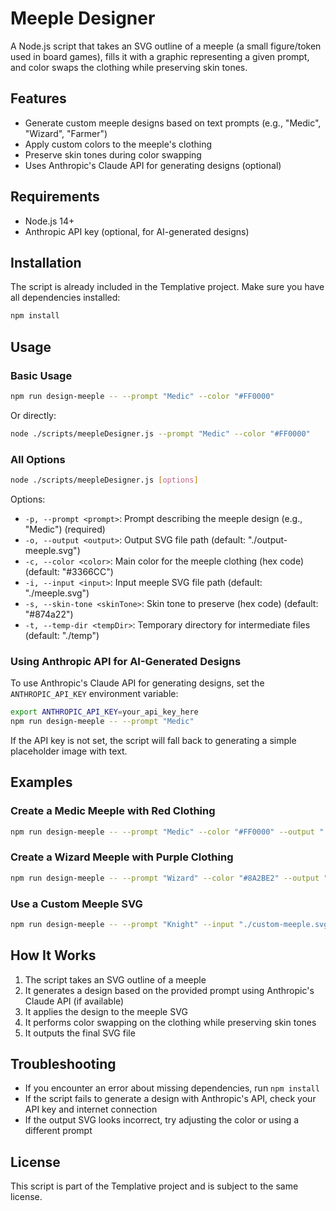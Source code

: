 # Meeple Designer

A Node.js script that takes an SVG outline of a meeple (a small figure/token used in board games), fills it with a graphic representing a given prompt, and color swaps the clothing while preserving skin tones.

## Features

- Generate custom meeple designs based on text prompts (e.g., "Medic", "Wizard", "Farmer")
- Apply custom colors to the meeple's clothing
- Preserve skin tones during color swapping
- Uses Anthropic's Claude API for generating designs (optional)

## Requirements

- Node.js 14+
- Anthropic API key (optional, for AI-generated designs)

## Installation

The script is already included in the Templative project. Make sure you have all dependencies installed:

```bash
npm install
```

## Usage

### Basic Usage

```bash
npm run design-meeple -- --prompt "Medic" --color "#FF0000"
```

Or directly:

```bash
node ./scripts/meepleDesigner.js --prompt "Medic" --color "#FF0000"
```

### All Options

```bash
node ./scripts/meepleDesigner.js [options]
```

Options:
- `-p, --prompt <prompt>`: Prompt describing the meeple design (e.g., "Medic") (required)
- `-o, --output <output>`: Output SVG file path (default: "./output-meeple.svg")
- `-c, --color <color>`: Main color for the meeple clothing (hex code) (default: "#3366CC")
- `-i, --input <input>`: Input meeple SVG file path (default: "./meeple.svg")
- `-s, --skin-tone <skinTone>`: Skin tone to preserve (hex code) (default: "#874a22")
- `-t, --temp-dir <tempDir>`: Temporary directory for intermediate files (default: "./temp")

### Using Anthropic API for AI-Generated Designs

To use Anthropic's Claude API for generating designs, set the `ANTHROPIC_API_KEY` environment variable:

```bash
export ANTHROPIC_API_KEY=your_api_key_here
npm run design-meeple -- --prompt "Medic"
```

If the API key is not set, the script will fall back to generating a simple placeholder image with text.

## Examples

### Create a Medic Meeple with Red Clothing

```bash
npm run design-meeple -- --prompt "Medic" --color "#FF0000" --output "./medic-meeple.svg"
```

### Create a Wizard Meeple with Purple Clothing

```bash
npm run design-meeple -- --prompt "Wizard" --color "#8A2BE2" --output "./wizard-meeple.svg"
```

### Use a Custom Meeple SVG

```bash
npm run design-meeple -- --prompt "Knight" --input "./custom-meeple.svg" --output "./knight-meeple.svg"
```

## How It Works

1. The script takes an SVG outline of a meeple
2. It generates a design based on the provided prompt using Anthropic's Claude API (if available)
3. It applies the design to the meeple SVG
4. It performs color swapping on the clothing while preserving skin tones
5. It outputs the final SVG file

## Troubleshooting

- If you encounter an error about missing dependencies, run `npm install`
- If the script fails to generate a design with Anthropic's API, check your API key and internet connection
- If the output SVG looks incorrect, try adjusting the color or using a different prompt

## License

This script is part of the Templative project and is subject to the same license. 